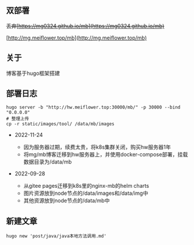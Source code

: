 ## 双部署

~~丢弃[https://mg0324.github.io/mb](https://mg0324.github.io/mb)~~

[http://mg.meiflower.top/mb](http://mg.meiflower.top/mb)

## 关于

博客基于hugo框架搭建

## 部署日志
``` shell
hugo server -b "http://hw.meiflower.top:30000/mb/" -p 30000 --bind "0.0.0.0"
# 整理上传
cp -r static/images/tool/ /data/mb/images
```
* 2022-11-24

  * 因为服务器过期，续费太贵，将k8s集群关闭，购买hw服务器1年
  * 将mg/mb博客迁移到hw服务器上，并使用docker-compose部署，挂载数据目录为/data/mb
* 2022-09-28

  * 从gitee pages迁移到k8s里的nginx-mb的helm charts
  * 图片资源放到node节点的/data/images和/data/img中
  * 其他资源放到node节点的/data/mb中

## 新建文章

```
hugo new 'post/java/java本地方法调用.md'
```
